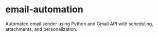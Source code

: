 # email-automation
Automated email sender using Python and Gmail API with scheduling, attachments, and personalization.
